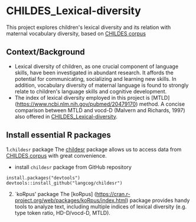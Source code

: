 # CHILDES_Lexical-diversity
This project explores children's lexical diversity and its relation with maternal vocabulary diversity, based on [CHILDES corpus](http://childes.talkbank.org)

## Context/Background
- Lexical diversity of children, as one crucial component of language skills, have been investigated in abundant research. It affords the potential for communicating, socializing and learning new skills. In addition, vocabulary diversity of maternal language is found to strongly relate to children's language skills and cognitive development. 
 - The index of lexical diversity employed in this project is [MTLD] (https://www.ncbi.nlm.nih.gov/pubmed/20479170) method. A concise comparison between MTLD and vocd-D (Malvern and Richards, 1997) also offered in [CHILDES_Lexical-diversity](https://github.com/yawenyu93/CHILDES_Lexical-diversity/blob/master/CHILDES_Lexical-diversity.Rmd).

## Install essential R packages
1.`childesr` package
The [childesr](https://github.com/langcog/childesr) package allows us to access data from [CHILDES corpus](http://childes.talkbank.org) with great convenience. 

 - install `childesr` package from GitHub repository
```
install.packages("devtools")
devtools::install_github("langcog/childesr")
```

2. `koRpus' package
The [koRpus] (https://cran.r-project.org/web/packages/koRpus/index.html) package provides handy tools to analyze text, including multiple indices of lexical diversity (e.g. type token ratio, HD-D/vocd-D, MTLD). 


